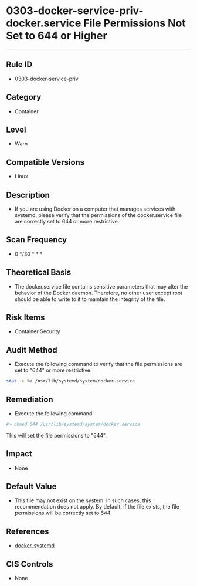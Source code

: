 # 0303-docker-service-priv-docker.service File Permissions Not Set to 644 or Higher
---

## Rule ID

- 0303-docker-service-priv


## Category

- Container


## Level

- Warn


## Compatible Versions

- Linux


## Description

- If you are using Docker on a computer that manages services with systemd, please verify that the permissions of the docker.service file are correctly set to 644 or more restrictive.


## Scan Frequency
- 0 */30 * * *


## Theoretical Basis

- The docker.service file contains sensitive parameters that may alter the behavior of the Docker daemon. Therefore, no other user except root should be able to write to it to maintain the integrity of the file.



## Risk Items

- Container Security


## Audit Method

- Execute the following command to verify that the file permissions are set to "644" or more restrictive:

```bash
stat -c %a /usr/lib/systemd/system/docker.service
```


## Remediation

- Execute the following command:
```bash
#> chmod 644 /usr/lib/systemd/system/docker.service
```
This will set the file permissions to "644".


## Impact

- None


## Default Value

- This file may not exist on the system. In such cases, this recommendation does not apply. By default, if the file exists, the file permissions will be correctly set to 644.


## References

- [docker-systemd](https://docs.docker.com/articles/systemd/)


## CIS Controls

- None